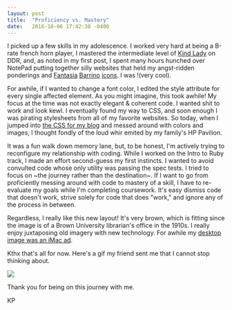 ```yaml
---
layout: post
title:  "Proficiency vs. Mastery"
date:   2016-10-06 17:42:38 -0400
---
```


I picked up a few skills in my adolescence. I worked very hard at being a B-rate french horn player, I mastered the intermediate level of [Kind Lady](https://www.youtube.com/watch?v=iHtd8ls4H8s) on DDR, and, as noted in my first post, I spent many hours hunched over NotePad putting together silly websites that held my angst-ridden ponderings and [Fantasia](http://web.archive.org/web/20060510045740im_/http://i23.photobucket.com/albums/b391/kp1832/fan4.png) [Barrino](http://web.archive.org/web/20060510045740im_/http://godslave.isolated-dreams.net/fant.png) [icons](http://web.archive.org/web/20060510045740im_/http://i23.photobucket.com/albums/b391/kp1832/fan2.png). I was !(very cool).

For awhile, if I wanted to change a font color, I edited the style attribute for every single affected element. As you might imagine, this took awhile! My focus at the time was not exactly elegant & coherent code. I wanted shit to work and look kewl. I eventually found my way to CSS, and soon enough I was pirating stylesheets from all of my favorite websites. So today, when I jumped into [the CSS for my blog](https://github.com/kevdpow/kevdpow.github.io/tree/master/css) and messed around with colors and images, I thought fondly of the loud whir emited by my family's HP Pavilion. 

It was a fun walk down memory lane, but, to be honest, I'm actively trying to reconfigure my relationship with coding. While I worked on the Intro to Ruby track, I made an effort second-guess my first instincts. I wanted to avoid convulted code whose only utility was passing the spec tests. I tried to focus on ~the journey rather than the destination~. If I want to go from proficiently messing around with code to mastery of a skill, I have to re-evaluate my goals while I'm completing coursework. It's easy dismiss code that doesn't work, strive solely for code that does "work," and ignore any of the process in between. 

Regardless, I really like this new layout! It's very brown, which is fitting since the image is of a Brown University librarian's office in the 1910s. I really enjoy juxtaposing old imagery with new technology. For awhile my [desktop image was an iMac ad](https://pbs.twimg.com/media/CqzQX8VW8AUORjY.jpg). 

Kthx that's all for now. Here's a gif my friend sent me that I cannot stop thinking about. 

![](https://media.giphy.com/media/3o7qEbukQhgu3v1Ci4/giphy.gif)

Thank you for being on this journey with me.

KP
